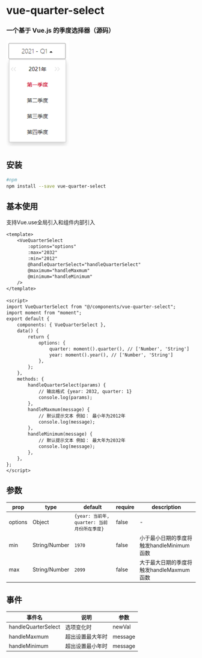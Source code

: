 # vue-quarter-select

### 一个基于 Vue.js 的季度选择器（源码）

![](preview.png)

## 安装

```sh
#npm
npm install --save vue-quarter-select
```

## 基本使用

支持Vue.use全局引入和组件内部引入
```
<template>
    <VueQuarterSelect
        :options="options"
        :max="2032"
        :min="2012"
        @handleQuarterSelect="handleQuarterSelect"
        @maximum="handleMaxmum"
        @minimum="handleMinimum"
    />
</template>

<script>
import VueQuarterSelect from "@/components/vue-quarter-select";
import moment from "moment";
export default {
    components: { VueQuarterSelect },
    data() {
        return {
            options: {
                quarter: moment().quarter(), // ['Number', 'String']
                year: moment().year(), // ['Number', 'String']
            },
        };
    },
    methods: {
        handleQuarterSelect(params) {
            // 输出格式 {year: 2032, quarter: 1}
            console.log(params);
        },
        handleMaxmum(message) {
            // 默认提示文本 例如： 最小年为2012年
            console.log(message);
        },
        handleMinimum(message) {
            // 默认提示文本 例如： 最大年为2032年
            console.log(message);
        },
    },
};
</script>
```

## 参数

| prop | type | default | require |description |
| --- | --- | --- | --- | --- |
| options | Object | `{year: 当前年, quarter: 当前月份所在季度}`| false | - |
| min | String/Number | `1970` | false | 小于最小日期的季度将触发handleMinimum函数 |
| max | String/Number | `2099` | false | 大于最大日期的季度将触发handleMaxmum函数 |



## 事件

| 事件名 | 说明 | 参数 |
| ----- | ----------- | ------ |
| handleQuarterSelect | 选项变化时 | newVal |
| handleMaxmum | 超出设置最大年时 | message |
| handleMinimum | 超出设置最小年时 | message |
